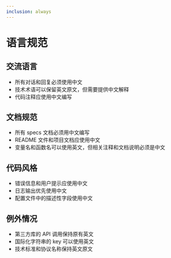 ```yaml
---
inclusion: always
---
```


# 语言规范

## 交流语言
- 所有对话和回复必须使用中文
- 技术术语可以保留英文原文，但需要提供中文解释
- 代码注释应使用中文编写

## 文档规范
- 所有 specs 文档必须用中文编写
- README 文件和项目文档应使用中文
- 变量名和函数名可以使用英文，但相关注释和文档说明必须是中文

## 代码风格
- 错误信息和用户提示应使用中文
- 日志输出优先使用中文
- 配置文件中的描述性字段使用中文

## 例外情况
- 第三方库的 API 调用保持原有英文
- 国际化字符串的 key 可以使用英文
- 技术标准和协议名称保持英文原文
